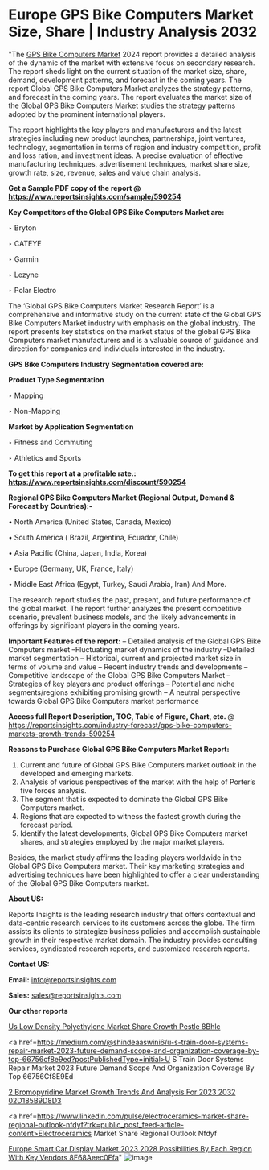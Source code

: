 # Europe GPS Bike Computers Market Size, Share | Industry Analysis 2032

 "The <a href=https://www.reportsinsights.com/sample/590254>GPS Bike Computers Market</a> 2024 report provides a detailed analysis of the dynamic of the market with extensive focus on secondary research. The report sheds light on the current situation of the market size, share, demand, development patterns, and forecast in the coming years. The report Global GPS Bike Computers Market analyzes the strategy patterns, and forecast in the coming years. The report evaluates the market size of the Global GPS Bike Computers Market studies the strategy patterns adopted by the prominent international players.

The report highlights the key players and manufacturers and the latest strategies including new product launches, partnerships, joint ventures, technology, segmentation in terms of region and industry competition, profit and loss ration, and investment ideas. A precise evaluation of effective manufacturing techniques, advertisement techniques, market share size, growth rate, size, revenue, sales and value chain analysis.

<strong>Get a Sample PDF copy of the report @ <a href=https://www.reportsinsights.com/sample/590254 style=color:#0000ff;>https://www.reportsinsights.com/sample/590254</a></strong>

<strong>Key Competitors of the Global GPS Bike Computers Market are:</strong>

‣ Bryton


‣ CATEYE


‣ Garmin


‣ Lezyne


‣ Polar Electro

The ‘Global GPS Bike Computers Market Research Report’ is a comprehensive and informative study on the current state of the Global GPS Bike Computers Market industry with emphasis on the global industry. The report presents key statistics on the market status of the global GPS Bike Computers market manufacturers and is a valuable source of guidance and direction for companies and individuals interested in the industry.

<strong>GPS Bike Computers Industry Segmentation covered are:</strong>

<strong>Product Type Segmentation</strong>

‣    Mapping


‣ Non-Mapping

<strong>Market by Application Segmentation</strong>

‣   Fitness and Commuting


‣ Athletics and Sports

<strong>To get this report at a profitable rate.: <a href=https://www.reportsinsights.com/discount/590254 style=color:#0000ff;>https://www.reportsinsights.com/discount/590254</a></strong>

<strong>Regional GPS Bike Computers Market (Regional Output, Demand &amp; Forecast by Countries):-</strong>

• North America (United States, Canada, Mexico)

• South America ( Brazil, Argentina, Ecuador, Chile)

• Asia Pacific (China, Japan, India, Korea)

• Europe (Germany, UK, France, Italy)

• Middle East Africa (Egypt, Turkey, Saudi Arabia, Iran) And More.

The research report studies the past, present, and future performance of the global market. The report further analyzes the present competitive scenario, prevalent business models, and the likely advancements in offerings by significant players in the coming years.

<strong>Important Features of the report:</strong>
– Detailed analysis of the Global GPS Bike Computers market
–Fluctuating market dynamics of the industry
–Detailed market segmentation
– Historical, current and projected market size in terms of volume and value
– Recent industry trends and developments
– Competitive landscape of the Global GPS Bike Computers Market
– Strategies of key players and product offerings
– Potential and niche segments/regions exhibiting promising growth
– A neutral perspective towards Global GPS Bike Computers market performance

<strong>Access full Report Description, TOC, Table of Figure, Chart, etc. </strong>@   <a href=https://reportsinsights.com/industry-forecast/gps-bike-computers-markets-growth-trends-590254 style=color:#0000ff;>https://reportsinsights.com/industry-forecast/gps-bike-computers-markets-growth-trends-590254</a>

<strong>Reasons to Purchase Global GPS Bike Computers Market Report:</strong>
1. Current and future of Global GPS Bike Computers market outlook in the developed and emerging markets.
2. Analysis of various perspectives of the market with the help of Porter’s five forces analysis.
3. The segment that is expected to dominate the Global GPS Bike Computers market.
4. Regions that are expected to witness the fastest growth during the forecast period.
5. Identify the latest developments, Global GPS Bike Computers market shares, and strategies employed by the major market players.

Besides, the market study affirms the leading players worldwide in the Global GPS Bike Computers market. Their key marketing strategies and advertising techniques have been highlighted to offer a clear understanding of the Global GPS Bike Computers market.

<strong><strong>About US</strong>:</strong>

Reports Insights is the leading research industry that offers contextual and data-centric research services to its customers across the globe. The firm assists its clients to strategize business policies and accomplish sustainable growth in their respective market domain. The industry provides consulting services, syndicated research reports, and customized research reports.

<strong>Contact US:</strong>

<p class=><b>Email:</b> <a href=mailto:info@reportsinsights.com>info@reportsinsights.com</a></p>
<p class=><b>Sales:</b> <a href=mailto:sales@reportsinsights.com>sales@reportsinsights.com</a></p>

<strong>Our other reports</strong>

<a href=https://www.linkedin.com/pulse/us-low-density-polyethylene-market-share-growth-pestle-8bhlc/>Us Low Density Polyethylene Market Share Growth Pestle 8Bhlc</a>

<a href=https://medium.com/@shindeaaswini6/u-s-train-door-systems-repair-market-2023-future-demand-scope-and-organization-coverage-by-top-66756cf8e9ed?postPublishedType=initial>U S Train Door Systems Repair Market 2023 Future Demand Scope And Organization Coverage By Top 66756Cf8E9Ed</a>

<a href=https://medium.com/@jadhaosuchit578/2-bromopyridine-market-growth-trends-and-analysis-for-2023-2032-02d185b9d8d3>2 Bromopyridine Market Growth Trends And Analysis For 2023 2032 02D185B9D8D3</a>

<a href=https://www.linkedin.com/pulse/electroceramics-market-share-regional-outlook-nfdyf?trk=public_post_feed-article-content>Electroceramics Market Share Regional Outlook Nfdyf</a>

<a href=https://medium.com/@reportsinsights23/europe-smart-car-display-market-2023-2028-possibilities-by-each-region-with-key-vendors-8f68aeec0ffa>Europe Smart Car Display Market 2023 2028 Possibilities By Each Region With Key Vendors 8F68Aeec0Ffa</a>"
![image](https://github.com/daminid12/RImarketresearch/assets/158430485/18494f1b-82cd-4652-acfd-d3a6fa1fb488)
